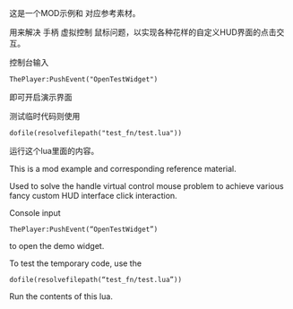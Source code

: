 这是一个MOD示例和 对应参考素材。

用来解决 手柄 虚拟控制 鼠标问题，以实现各种花样的自定义HUD界面的点击交互。

控制台输入  

    ThePlayer:PushEvent("OpenTestWidget")
    

即可开启演示界面

测试临时代码则使用 

    dofile(resolvefilepath("test_fn/test.lua"))

运行这个lua里面的内容。



 
This is a mod example and corresponding reference material.

Used to solve the handle virtual control mouse problem to achieve various fancy custom HUD interface click interaction.

Console input  

    ThePlayer:PushEvent(“OpenTestWidget”)

    
to open the demo widget.

To test the temporary code, use the 

    dofile(resolvefilepath(“test_fn/test.lua”))
    
Run the contents of this lua.